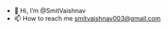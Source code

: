 - 👋 Hi, I’m @SmitVaishnav
- 📫 How to reach me smitvaishnav003@gmail.com

<!---
SmitVaishnav/SmitVaishnav is a ✨ special ✨ repository because its `README.md` (this file) appears on your GitHub profile.
You can click the Preview link to take a look at your changes.
--->
